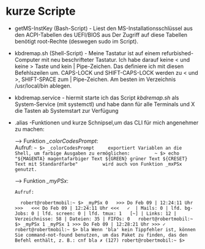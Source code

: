 # kurze Scripte

- getMS-InstKey (Bash-Script) - Liest den MS-Installationsschlüssel aus den ACPI-Tabellen des UEFI/BIOS aus
Der Zugriff auf diese Tabellen benötigt root-Rechte (deswegen sudo im Script).

- kbdremap.sh (Shell-Script) - Meine Tastatur ist auf einem refurbished-Computer mit neu beschrifteter Tastatur. 
Ich habe darauf keine < und keine > Taste und kein | Pipe-Zeichen. Das definiere ich mit diesen Befehlszeilen um. 
CAPS-LOCK und SHIFT-CAPS-LOCK werden zu < und >, SHIFT-SPACE zum | Pipe-Zeichen. 
Am besten im Verzeichnis /usr/local/bin ablegen.

- kbdremap.service - hiermit starte ich das Script _kbdremap.sh_ als System-Service (mit systemctl) und 
habe dann für alle Terminals und X die Tasten ab Systemstart zur Verfügung

- .alias -Funktionen und kurze Schnipsel,um das CLI für mich angenehmer zu machen:

  --> Funktion *_colorCodesPrompt*:    
    Aufruf: 
    `~ $> _colorCodesPrompt    
    exportiert Variablen an die Shell, um farbige Ausgaben zu ermöglichen:        
    ~ $> echo "${MAGENTA} magentafarbiger Text ${GREEN} grüner Text ${CRESET} Text mit Standardfarbe"        
    wird auch von Funktion _mxPSx genutzt.    `
  
  --> Funktion *_myPSx*:
      
      Aufruf:
   `  
      robert@robertmobil:~ $> _myPSx 0  
      >>> Do Feb 09 | 12:24:11 Uhr >>>  
      <<< Do Feb 09 | 12:24:11 Uhr <<<  
       ✓  | Mails: 0 | lfd. bg-Jobs: 0 | lfd. screen: 0 | lfd. tmux: 1  
      [~] | Links: 12 | Verzeichnisse: 58 | Dateien: 35 | FIFOs: 0  
      robert@robertmobil:~ $> _myPSx 1 _myPSx 1
      >>> Do Feb 09 | 12:28:21 Uhr >>>
       ✓ robert@robertmobil:~ $> bla
      Wenn 'bla' kein Tippfehler ist, können Sie command-not-found benutzen, um das Paket zu finden, das den Befehl enthält, z. B.:
      cnf bla
       ✗ (127) robert@robertmobil:~ $>  `  
       
       
